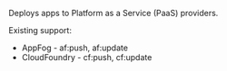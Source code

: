 Deploys apps to Platform as a Service (PaaS) providers.

Existing support:

- AppFog - af:push, af:update
- CloudFoundry - cf:push, cf:update

